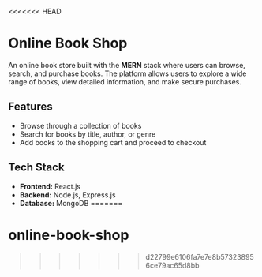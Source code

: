 <<<<<<< HEAD
# Online Book Shop

An online book store built with the **MERN** stack where users can browse, search, and purchase books. The platform allows users to explore a wide range of books, view detailed information, and make secure purchases.

## Features

- Browse through a collection of books
- Search for books by title, author, or genre
- Add books to the shopping cart and proceed to checkout

## Tech Stack

- **Frontend:** React.js
- **Backend:** Node.js, Express.js
- **Database:** MongoDB
=======
# online-book-shop
>>>>>>> d22799e6106fa7e7e8b573238956ce79ac65d8bb
